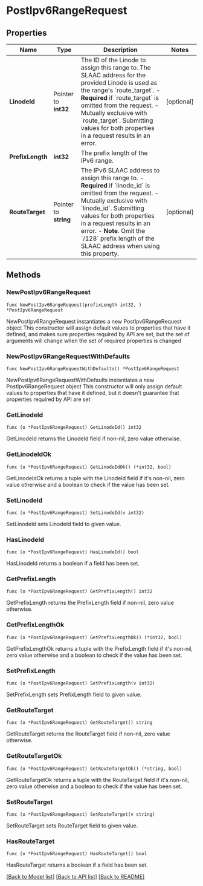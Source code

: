 # PostIpv6RangeRequest

## Properties

Name | Type | Description | Notes
------------ | ------------- | ------------- | -------------
**LinodeId** | Pointer to **int32** | The ID of the Linode to assign this range to. The SLAAC address for the provided Linode is used as the range&#39;s &#x60;route_target&#x60;.  - __Required__ if &#x60;route_target&#x60; is omitted from the request.  - Mutually exclusive with &#x60;route_target&#x60;. Submitting values for both properties in a request results in an error. | [optional] 
**PrefixLength** | **int32** | The prefix length of the IPv6 range. | 
**RouteTarget** | Pointer to **string** | The IPv6 SLAAC address to assign this range to.  - __Required__ if &#x60;linode_id&#x60; is omitted from the request.  - Mutually exclusive with &#x60;linode_id&#x60;. Submitting values for both properties in a request results in an error.  - __Note__. Omit the &#x60;/128&#x60; prefix length of the SLAAC address when using this property. | [optional] 

## Methods

### NewPostIpv6RangeRequest

`func NewPostIpv6RangeRequest(prefixLength int32, ) *PostIpv6RangeRequest`

NewPostIpv6RangeRequest instantiates a new PostIpv6RangeRequest object
This constructor will assign default values to properties that have it defined,
and makes sure properties required by API are set, but the set of arguments
will change when the set of required properties is changed

### NewPostIpv6RangeRequestWithDefaults

`func NewPostIpv6RangeRequestWithDefaults() *PostIpv6RangeRequest`

NewPostIpv6RangeRequestWithDefaults instantiates a new PostIpv6RangeRequest object
This constructor will only assign default values to properties that have it defined,
but it doesn't guarantee that properties required by API are set

### GetLinodeId

`func (o *PostIpv6RangeRequest) GetLinodeId() int32`

GetLinodeId returns the LinodeId field if non-nil, zero value otherwise.

### GetLinodeIdOk

`func (o *PostIpv6RangeRequest) GetLinodeIdOk() (*int32, bool)`

GetLinodeIdOk returns a tuple with the LinodeId field if it's non-nil, zero value otherwise
and a boolean to check if the value has been set.

### SetLinodeId

`func (o *PostIpv6RangeRequest) SetLinodeId(v int32)`

SetLinodeId sets LinodeId field to given value.

### HasLinodeId

`func (o *PostIpv6RangeRequest) HasLinodeId() bool`

HasLinodeId returns a boolean if a field has been set.

### GetPrefixLength

`func (o *PostIpv6RangeRequest) GetPrefixLength() int32`

GetPrefixLength returns the PrefixLength field if non-nil, zero value otherwise.

### GetPrefixLengthOk

`func (o *PostIpv6RangeRequest) GetPrefixLengthOk() (*int32, bool)`

GetPrefixLengthOk returns a tuple with the PrefixLength field if it's non-nil, zero value otherwise
and a boolean to check if the value has been set.

### SetPrefixLength

`func (o *PostIpv6RangeRequest) SetPrefixLength(v int32)`

SetPrefixLength sets PrefixLength field to given value.


### GetRouteTarget

`func (o *PostIpv6RangeRequest) GetRouteTarget() string`

GetRouteTarget returns the RouteTarget field if non-nil, zero value otherwise.

### GetRouteTargetOk

`func (o *PostIpv6RangeRequest) GetRouteTargetOk() (*string, bool)`

GetRouteTargetOk returns a tuple with the RouteTarget field if it's non-nil, zero value otherwise
and a boolean to check if the value has been set.

### SetRouteTarget

`func (o *PostIpv6RangeRequest) SetRouteTarget(v string)`

SetRouteTarget sets RouteTarget field to given value.

### HasRouteTarget

`func (o *PostIpv6RangeRequest) HasRouteTarget() bool`

HasRouteTarget returns a boolean if a field has been set.


[[Back to Model list]](../README.md#documentation-for-models) [[Back to API list]](../README.md#documentation-for-api-endpoints) [[Back to README]](../README.md)


